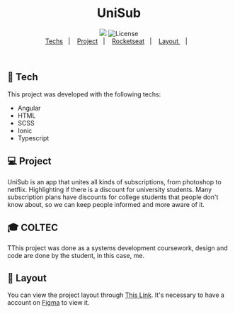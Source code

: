 <h1 align="center">
  UniSub
 </h1>
  
<p align="center">
  <img src="./public/layout.png alt="Form page image" />
  <img alt="License" src="https://img.shields.io/static/v1?label=license&message=MIT&color=49AA26&labelColor=000000">
  
  <br>
  <a href="#-tech">Techs</a>&nbsp;&nbsp;&nbsp;|&nbsp;&nbsp;&nbsp;
  <a href="#-project">Project</a>&nbsp;&nbsp;&nbsp;|&nbsp;&nbsp;&nbsp;
  <a href="#-coltec">Rocketseat</a>&nbsp;&nbsp;&nbsp;|&nbsp;&nbsp;&nbsp;
  <a href="#-layout"> Layout </a>&nbsp;&nbsp;&nbsp;|&nbsp;&nbsp;&nbsp;
  
</p>




<br>

## 🚀 Tech
This project was developed with the following techs:

- Angular
- HTML
- SCSS
- Ionic
- Typescript

## 💻 Project
UniSub is an app that unites all kinds of subscriptions, from photoshop to netflix. Highlighting if there is a discount for university students. Many subscription plans have discounts for college students that people don't know about, so we can keep people informed and more aware of it.

## 🎓 COLTEC 
 TThis project was done as a systems development coursework, design and code are done by the student, in this case, me.
 
 ## 🎨 Layout
 You can view the project layout through [This Link](https://www.figma.com/file/OgVIsuYFgmKF63RbYQ3l9U/App-do-Futuro?type=design&node-id=132%3A5&t=Qf8iG9uJqgslzOwB-1). It's necessary to have a account on [Figma](http://figma.com/) to view it.
 
